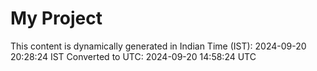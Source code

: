 # My Project

This content is dynamically generated in Indian Time (IST): 2024-09-20 20:28:24 IST
Converted to UTC: 2024-09-20 14:58:24 UTC
